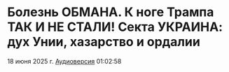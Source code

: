 # Болезнь ОБМАНА. К ноге Трампа ТАК И НЕ СТАЛИ! Секта УКРАИНА: дух Унии, хазарство и ордалии

18 июня 2025 г. [Аудиоверсия](https://www.youtube.com/watch?v=_axpMFRJJgg) 01:02:58
